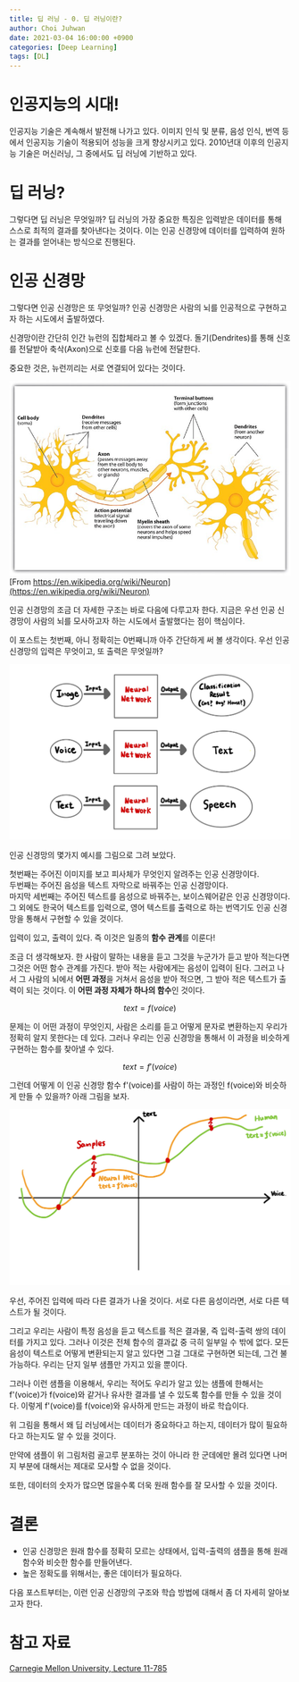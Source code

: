 ```yaml
---
title: 딥 러닝 - 0. 딥 러닝이란?
author: Choi Juhwan
date: 2021-03-04 16:00:00 +0900
categories: [Deep Learning]
tags: [DL]
---
```


# 인공지능의 시대!
인공지능 기술은 계속해서 발전해 나가고 있다.
이미지 인식 및 분류, 음성 인식, 번역 등에서 인공지능 기술이 적용되어 성능을 크게 향상시키고 있다. 2010년대 이후의 인공지능 기술은 머신러닝, 그 중에서도 딥 러닝에 기반하고 있다.

# 딥 러닝?
그렇다면 딥 러닝은 무엇일까?
딥 러닝의 가장 중요한 특징은 입력받은 데이터를 통해 스스로 최적의 결과를 찾아낸다는 것이다.
이는 인공 신경망에 데이터를 입력하여 원하는 결과를 얻어내는 방식으로 진행된다.

# 인공 신경망
그렇다면 인공 신경망은 또 무엇일까? 인공 신경망은 사람의 뇌를 인공적으로 구현하고자 하는 시도에서 출발하였다. 

신경망이란 간단히 인간 뉴런의 집합체라고 볼 수 있겠다.
돌기(Dendrites)를 통해 신호를 전달받아 축삭(Axon)으로 신호를 다음 뉴런에 전달한다.

중요한 것은, 뉴런끼리는 서로 연결되어 있다는 것이다.

![Neuron](/assets/post_images/dl0/dl0_1.jpg)
[From https://en.wikipedia.org/wiki/Neuron](https://en.wikipedia.org/wiki/Neuron)

인공 신경망의 조금 더 자세한 구조는 바로 다음에 다루고자 한다. 지금은 우선 인공 신경망이 사람의 뇌를 모사하고자 하는 시도에서 출발했다는 점이 핵심이다.

이 포스트는 첫번째, 아니 정확히는 0번째니까 아주 간단하게 써 볼 생각이다. 우선 인공 신경망의 입력은 무엇이고, 또 출력은 무엇일까?

![Neural Networks](/assets/post_images/dl0/dl0_2.jpg)

인공 신경망의 몇가지 예시를 그림으로 그려 보았다.

첫번째는 주어진 이미지를 보고 피사체가 무엇인지 알려주는 인공 신경망이다. <br>
두번째는 주어진 음성을 텍스트 자막으로 바꿔주는 인공 신경망이다. <br>
마지막 세번째는 주어진 텍스트를 음성으로 바꿔주는, 보이스웨어같은 인공 신경망이다. <br>
그 외에도 한국어 텍스트를 입력으로, 영어 텍스트를 출력으로 하는 번역기도 인공 신경망을 통해서 구현할 수 있을 것이다.

입력이 있고, 출력이 있다. 즉 이것은 일종의 **함수 관계**를 이룬다!

조금 더 생각해보자. 한 사람이 말하는 내용을 듣고 그것을 누군가가 듣고 받아 적는다면 그것은 어떤 함수 관계를 가진다. 받아 적는 사람에게는 음성이 입력이 된다. 그러고 나서 그 사람의 뇌에서 **어떤 과정**을 거쳐서 음성을 받아 적으면, 그 받아 적은 텍스트가 출력이 되는 것이다. 이 **어떤 과정 자체가 하나의 함수**인 것이다.

$$text = f(voice)$$

문제는 이 어떤 과정이 무엇인지, 사람은 소리를 듣고 어떻게 문자로 변환하는지 우리가 정확히 알지 못한다는 데 있다.
그러나 우리는 인공 신경망을 통해서 이 과정을 비슷하게 구현하는 함수를 찾아낼 수 있다.

$$text = f'(voice)$$

그런데 어떻게 이 인공 신경망 함수 f'(voice)를 사람이 하는 과정인 f(voice)와 비슷하게 만들 수 있을까? 아래 그림을 보자.

![Functions](/assets/post_images/dl0/dl0_3.jpg)

우선, 주어진 입력에 따라 다른 결과가 나올 것이다. 서로 다른 음성이라면, 서로 다른 텍스트가 될 것이다. 

그리고 우리는 사람이 특정 음성을 듣고 텍스트를 적은 결과물, 즉 입력-출력 쌍의 데이터를 가지고 있다. 그러나 이것은 전체 함수의 결과값 중 극히 일부일 수 밖에 없다. 모든 음성이 텍스트로 어떻게 변환되는지 알고 있다면 그걸 그대로 구현하면 되는데, 그건 불가능하다. 우리는 단지 일부 샘플만 가지고 있을 뿐이다.

그러나 이런 샘플을 이용해서, 우리는 적어도 우리가 알고 있는 샘플에 한해서는 f'(voice)가 f(voice)와 같거나 유사한 결과를 낼 수 있도록 함수를 만들 수 있을 것이다. 이렇게 f'(voice)를 f(voice)와 유사하게 만드는 과정이 바로 학습이다.

위 그림을 통해서 왜 딥 러닝에서는 데이터가 중요하다고 하는지, 데이터가 많이 필요하다고 하는지도 알 수 있을 것이다. 

만약에 샘플이 위 그림처럼 골고루 분포하는 것이 아니라 한 군데에만 몰려 있다면 나머지 부분에 대해서는 제대로 모사할 수 없을 것이다. 

또한, 데이터의 숫자가 많으면 많을수록 더욱 원래 함수를 잘 모사할 수 있을 것이다. 

# 결론
- 인공 신경망은 원래 함수를 정확히 모르는 상태에서, 입력-출력의 샘플을 통해 원래 함수와 비슷한 함수를 만들어낸다.
- 높은 정확도를 위해서는, 좋은 데이터가 필요하다.

다음 포스트부터는, 이런 인공 신경망의 구조와 학습 방법에 대해서 좀 더 자세히 알아보고자 한다.

# 참고 자료
[Carnegie Mellon University, Lecture 11-785](https://deeplearning.cs.cmu.edu/S20/index.html)